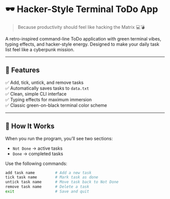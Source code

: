 # 🕶️ Hacker-Style Terminal ToDo App

> Because productivity should feel like hacking the Matrix 💻💣

A retro-inspired command-line ToDo application with green terminal vibes, typing effects, and hacker-style energy. Designed to make your daily task list feel like a cyberpunk mission.

---

## 🚀 Features

✅ Add, tick, untick, and remove tasks  
✅ Automatically saves tasks to `data.txt`  
✅ Clean, simple CLI interface  
✅ Typing effects for maximum immersion  
✅ Classic green-on-black terminal color scheme

---

## 🧠 How It Works

When you run the program, you’ll see two sections:

- `Not Done` → active tasks
- `Done` → completed tasks

Use the following commands:

```bash
add task name         # Add a new task
tick task name        # Mark task as done
untick task name      # Move task back to Not Done
remove task name      # Delete a task
exit                  # Save and quit
